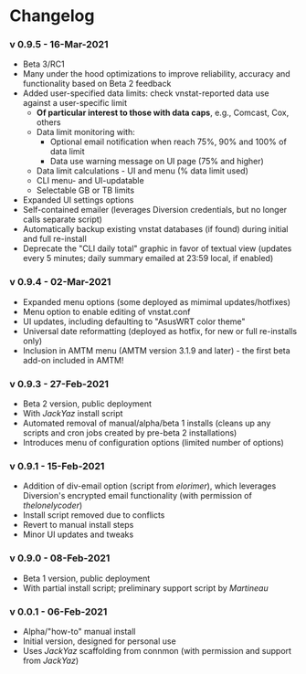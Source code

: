 # Changelog #

### v 0.9.5 - 16-Mar-2021 ###
* Beta 3/RC1
* Many under the hood optimizations to improve reliability, accuracy and functionality based on Beta 2 feedback
* Added user-specified data limits: check vnstat-reported data use against a user-specific limit
  - __Of particular interest to those with data caps__, e.g., Comcast, Cox, others
  - Data limit monitoring with:
    - Optional email notification when reach 75%, 90% and 100% of data limit
    - Data use warning message on UI page (75% and higher)
  - Data limit calculations - UI and menu (% data limit used)
  - CLI menu- and UI-updatable
  - Selectable GB or TB limits
* Expanded UI settings options
* Self-contained emailer (leverages Diversion credentials, but no longer calls separate script)
* Automatically backup existing vnstat databases (if found) during initial and full re-install
* Deprecate the "CLI daily total" graphic in favor of textual view (updates every 5 minutes; daily summary emailed at 23:59 local, if enabled)

### v 0.9.4 - 02-Mar-2021 ###
* Expanded menu options (some deployed as mimimal updates/hotfixes)
* Menu option to enable editing of vnstat.conf
* UI updates, including defaulting to "AsusWRT color theme"
* Universal date reformatting (deployed as hotfix, for new or full re-installs only)
* Inclusion in AMTM menu (AMTM version 3.1.9 and later) - the first beta add-on included in AMTM!

### v 0.9.3 - 27-Feb-2021 ###
* Beta 2 version, public deployment
* With _JackYaz_ install script
* Automated removal of manual/alpha/beta 1 installs (cleans up any scripts and cron jobs created by pre-beta 2 installations)
* Introduces menu of configuration options (limited number of options)

### v 0.9.1 - 15-Feb-2021 ###
* Addition of div-email option (script from _elorimer_), which leverages Diversion's encrypted email functionality (with permission of _thelonelycoder_)
* Install script removed due to conflicts
* Revert to manual install steps
* Minor UI updates and tweaks

### v 0.9.0 - 08-Feb-2021 ###
* Beta 1 version, public deployment
* With partial install script; preliminary support script by _Martineau_

### v 0.0.1 - 06-Feb-2021 ###
* Alpha/"how-to" manual install
* Initial version, designed for personal use
* Uses _JackYaz_ scaffolding from connmon (with permission and support from _JackYaz_)
